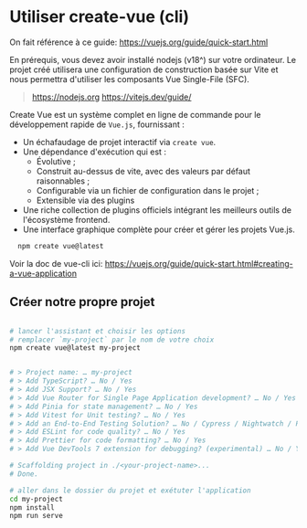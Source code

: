 # Utiliser create-vue (cli)

On fait référence à ce guide: https://vuejs.org/guide/quick-start.html

En prérequis, vous devez avoir installé nodejs (v18^) sur votre ordinateur.
Le projet créé utilisera une configuration de construction basée sur Vite et nous permettra d'utiliser les composants Vue Single-File (SFC).

> https://nodejs.org
> https://vitejs.dev/guide/

Create Vue est un système complet en ligne de commande pour le développement rapide de `Vue.js`, fournissant :

- Un échafaudage de projet interactif via `create vue`.
- Une dépendance d'exécution qui est :
  - Évolutive ;
  - Construit au-dessus de vite, avec des valeurs par défaut raisonnables ;
  - Configurable via un fichier de configuration dans le projet ;
  - Extensible via des plugins
- Une riche collection de plugins officiels intégrant les meilleurs outils de l'écosystème frontend.
- Une interface graphique complète pour créer et gérer les projets Vue.js.

```bash
  npm create vue@latest
```

Voir la doc de vue-cli ici: https://vuejs.org/guide/quick-start.html#creating-a-vue-application

## Créer notre propre projet

```bash

# lancer l'assistant et choisir les options
# remplacer `my-project` par le nom de votre choix
npm create vue@latest my-project


# > Project name: … my-project
# > Add TypeScript? … No / Yes
# > Add JSX Support? … No / Yes
# > Add Vue Router for Single Page Application development? … No / Yes
# > Add Pinia for state management? … No / Yes
# > Add Vitest for Unit testing? … No / Yes
# > Add an End-to-End Testing Solution? … No / Cypress / Nightwatch / Playwright
# > Add ESLint for code quality? … No / Yes
# > Add Prettier for code formatting? … No / Yes
# > Add Vue DevTools 7 extension for debugging? (experimental) … No / Yes

# Scaffolding project in ./<your-project-name>...
# Done.

# aller dans le dossier du projet et exétuter l'application
cd my-project
npm install
npm run serve
```
